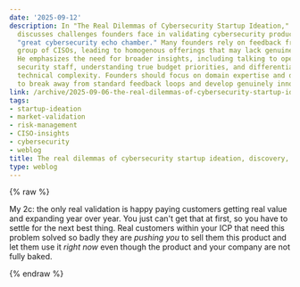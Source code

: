 ```yaml
---
date: '2025-09-12'
description: In "The Real Dilemmas of Cybersecurity Startup Ideation," Ross Haleliuk
  discusses challenges founders face in validating cybersecurity products amidst the
  "great cybersecurity echo chamber." Many founders rely on feedback from a small
  group of CISOs, leading to homogenous offerings that may lack genuine market demand.
  He emphasizes the need for broader insights, including talking to operational-level
  security staff, understanding true budget priorities, and differentiating through
  technical complexity. Founders should focus on domain expertise and deep user understanding
  to break away from standard feedback loops and develop genuinely innovative solutions.
link: /archive/2025-09-06-the-real-dilemmas-of-cybersecurity-startup-ideation-discovery-and-validation
tags:
- startup-ideation
- market-validation
- risk-management
- CISO-insights
- cybersecurity
- weblog
title: The real dilemmas of cybersecurity startup ideation, discovery, and validation
type: weblog
---
```

{% raw %}

My 2c: the only real validation is happy paying customers getting real value and expanding year over year. You just can't get that at first, so you have to settle for the next best thing. Real customers within your ICP that need this problem solved so badly they are *pushing you* to sell them this product and let them use it *right now* even though the product and your company are not fully baked.

{% endraw %}
